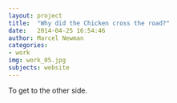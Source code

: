 ```yaml
---
layout: project
title:  "Why did the Chicken cross the road?"
date:   2014-04-25 16:54:46
author: Marcel Newman
categories:
- work
img: work_05.jpg
subjects: website
---
```

To get to the other side.